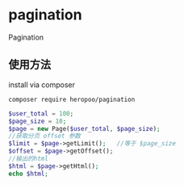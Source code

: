# pagination
Pagination

## 使用方法

install via composer
```
composer require heropoo/pagination
```

```php
$user_total = 100;
$page_size = 10;
$page = new Page($user_total, $page_size);
//获取分页 offset 参数
$limit = $page->getLimit();   //等于 $page_size
$offset = $page->getOffset();
//输出的html
$html = $page->getHtml();
echo $html;
```
